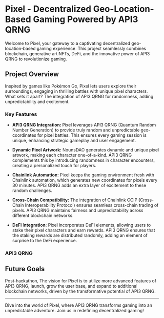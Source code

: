 # Pixel - Decentralized Geo-Location-Based Gaming Powered by API3 QRNG

Welcome to Pixel, your gateway to a captivating decentralized geo-location-based gaming experience. This project seamlessly combines blockchain, generative art NFTs, DeFi, and the innovative power of API3 QRNG to revolutionize gaming.

## Project Overview

Inspired by games like Pokémon Go, Pixel lets users explore their surroundings, engaging in thrilling battles with unique pixel characters. What sets it apart? The integration of API3 QRNG for randomness, adding unpredictability and excitement.

### Key Features

- **API3 QRNG Integration:** Pixel leverages API3 QRNG (Quantum Random Number Generation) to provide truly random and unpredictable geo-coordinates for pixel battles. This ensures every gaming session is unique, enhancing strategic gameplay and user engagement.

- **Dynamic Pixel Artwork:** NounsDAO generates dynamic and unique pixel artwork, making each character one-of-a-kind. API3 QRNG complements this by introducing randomness in character encounters, creating a personalized touch for players.

- **Chainlink Automation:** Pixel keeps the gaming environment fresh with Chainlink automation, which generates new coordinates for pixels every 30 minutes. API3 QRNG adds an extra layer of excitement to these random challenges.

- **Cross-Chain Compatibility:** The integration of Chainlink CCIP (Cross-Chain Interoperability Protocol) ensures seamless cross-chain trading of pixels. API3 QRNG maintains fairness and unpredictability across different blockchain networks.

- **DeFi Integration:** Pixel incorporates DeFi elements, allowing users to stake their pixel characters and earn rewards. API3 QRNG ensures that the staking rewards are distributed randomly, adding an element of surprise to the DeFi experience.

### API3 QRNG



## Future Goals

Post-hackathon, The vision for Pixel is to utilize more advanced features of API3 QRNG, launch, grow the user base, and expand to additional blockchain networks, driven by the transformative potential of API3 QRNG.

---

Dive into the world of Pixel, where API3 QRNG transforms gaming into an unpredictable adventure. Join us in redefining decentralized gaming!